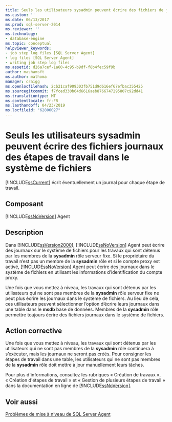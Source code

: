 ```yaml
---
title: Seuls les utilisateurs sysadmin peuvent écrire des fichiers de journal des étapes de travail au système de fichiers | Microsoft Docs
ms.custom: ''
ms.date: 06/13/2017
ms.prod: sql-server-2014
ms.reviewer: ''
ms.technology:
- database-engine
ms.topic: conceptual
helpviewer_keywords:
- job step log files [SQL Server Agent]
- log files [SQL Server Agent]
- writing job step log files
ms.assetid: d26a7cef-1a60-4c95-b9df-f8b4fec59f9b
author: mashamsft
ms.author: mathoma
manager: craigg
ms.openlocfilehash: 2cb21caf909303fb751d9d616ef67efbac355425
ms.sourcegitcommit: f7fced330b64d6616aeb8766747295807c92dd41
ms.translationtype: MT
ms.contentlocale: fr-FR
ms.lasthandoff: 04/23/2019
ms.locfileid: "62806027"
---
```

# <a name="only-sysadmin-users-can-write-job-step-log-files-to-the-file-system"></a>Seuls les utilisateurs sysadmin peuvent écrire des fichiers journaux des étapes de travail dans le système de fichiers
  [!INCLUDE[ssCurrent](../../includes/sscurrent-md.md)] écrit éventuellement un journal pour chaque étape de travail.  
  
## <a name="component"></a>Composant  
 [!INCLUDE[ssNoVersion](../../includes/ssnoversion-md.md)] Agent  
  
## <a name="description"></a>Description  
 Dans [!INCLUDE[ssVersion2000](../../includes/ssversion2000-md.md)], [!INCLUDE[ssNoVersion](../../includes/ssnoversion-md.md)] Agent peut écrire des journaux sur le système de fichiers pour les travaux qui sont détenus par les membres de la **sysadmin** rôle serveur fixe. Si le propriétaire du travail n’est pas un membre de la **sysadmin** rôle et si le compte proxy est activé, [!INCLUDE[ssNoVersion](../../includes/ssnoversion-md.md)] Agent peut écrire des journaux dans le système de fichiers en utilisant les informations d’identification du compte proxy.  
  
 Une fois que vous mettez à niveau, les travaux qui sont détenus par les utilisateurs qui ne sont pas membres de la **sysadmin** rôle serveur fixe ne peut plus écrire les journaux dans le système de fichiers. Au lieu de cela, ces utilisateurs peuvent sélectionner l’option d’écrire leurs journaux dans une table dans le **msdb** base de données. Membres de la **sysadmin** rôle permettre toujours écrire des fichiers journaux dans le système de fichiers.  
  
## <a name="corrective-action"></a>Action corrective  
 Une fois que vous mettez à niveau, les travaux qui sont détenus par les utilisateurs qui ne sont pas membres de la **sysadmin** rôle continuera à s’exécuter, mais les journaux ne seront pas créés. Pour consigner les étapes de travail dans une table, les utilisateurs qui ne sont pas membres de la **sysadmin** rôle doit mettre à jour manuellement leurs tâches.  
  
 Pour plus d'informations, consultez les rubriques « Création de travaux », « Création d'étapes de travail » et « Gestion de plusieurs étapes de travail » dans la documentation en ligne de [!INCLUDE[ssNoVersion](../../includes/ssnoversion-md.md)].  
  
## <a name="see-also"></a>Voir aussi  
 [Problèmes de mise à niveau de SQL Server Agent](../../../2014/sql-server/install/sql-server-agent-upgrade-issues.md)  
  
  
